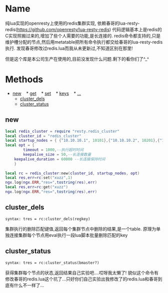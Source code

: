 Name
=======

纯lua实现的openresty上使用的redis集群实现,
依赖春哥的lua-resty-redis(https://github.com/openresty/lua-resty-redis)
代码逻辑基本上是redis的C实现照搬过来的,增加了些个人需要的功能,是长连接的.
redis命令都支持的,只是维护槽分配的节点,然后用metatable把所有命令执行都交给春哥的lua-resty-redis执行.
发现春哥修改过redis.lua而我从未更新过,不知道区别在那里!

但是这个库是本公司生产在使用的,目前没发现什么问题.剩下的看你们了^_^


Methods
=======
* [new](#new)
    * [get](#new)
    * [set](#new)
    * [keys](#new)
    * [...](#new)
    * [cluster_dels](#cluster_dels)
    * [cluster_status](#cluster_status)
    


new
-------
```lua
local redis_cluster = require "resty.redis_cluster"
local cluster_id = "redis_cluster"
local startup_nodes = { {"10.10.10.1", 10101},{"10.10.10.2", 10201},{"10.10.10.3", 10301}}
local opt = { 
	    timeout = 1000,--执行超时时间
	    keepalive_size = 50,--长连接数量
    keepalive_duration = 60000 --长连接保持时间
    }
  
local rc = redis_cluster:new(cluster_id, startup_nodes, opt)
local res,err=rc:set("xuzz",1)
ngx.log(ngx.ERR,"res=",tostring(res),err)
local res,err=rc:get("xuzz")
ngx.log(ngx.ERR,"res=",tostring(res),err)
```

cluster_dels
-------
`syntax: tres = rc:cluster_dels(regkey)`

集群执行的删除匹配键值,返回每个集群节点中删除的结果,是一个table.
原理为单独连接集群每个节点用eval执行一段lua脚本批量删除匹配的key


cluster_status
-------
`syntax: tres = rc:cluster_status(bmaster?)`

获得集群每个节点的状态,返回结果自己实验吧....哎呀我太懒了!
貌似这个命令有修改春哥的redis.lua这个坑了...只好你们自己实验出我修改了的redis.lua和春哥到底有什么不一样了...
